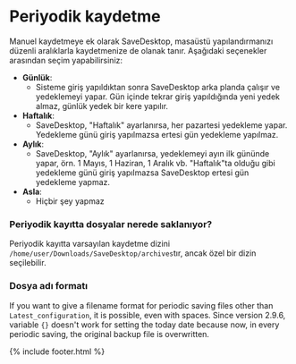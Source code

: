 
# Periyodik kaydetme
Manuel kaydetmeye ek olarak SaveDesktop, masaüstü yapılandırmanızı düzenli aralıklarla kaydetmenize de olanak tanır. Aşağıdaki seçenekler arasından seçim yapabilirsiniz:
- **Günlük**:
  - Sisteme giriş yapıldıktan sonra SaveDesktop arka planda çalışır ve yedeklemeyi yapar. Gün içinde tekrar giriş yapıldığında yeni yedek almaz, günlük yedek bir kere yapılır.
- **Haftalık**:
  - SaveDesktop, "Haftalık" ayarlanırsa, her pazartesi yedekleme yapar. Yedekleme günü giriş yapılmazsa ertesi gün yedekleme yapılmaz.
- **Aylık**:
  - SaveDesktop, "Aylık" ayarlanırsa, yedeklemeyi ayın ilk gününde yapar, örn. 1 Mayıs, 1 Haziran, 1 Aralık vb. "Haftalık"ta olduğu gibi yedekleme günü giriş yapılmazsa SaveDesktop ertesi gün yedekleme yapmaz.
- **Asla**:
  - Hiçbir şey yapmaz

### Periyodik kayıtta dosyalar nerede saklanıyor?
Periyodik kayıtta varsayılan kaydetme dizini `/home/user/Downloads/SaveDesktop/archives`tır, ancak özel bir dizin seçilebilir.

### Dosya adı formatı
If you want to give a filename format for periodic saving files other than `Latest_configuration`, it is possible, even with spaces. Since version 2.9.6, variable `{}` doesn't work for setting the today date because now, in every periodic saving, the original backup file is overwritten.



{% include footer.html %}
